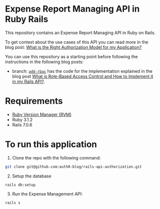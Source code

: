 # Expense Report Managing API in Ruby Rails

This repository contains an Expense Report Managing API in Ruby on Rails. 

To get context about the use cases of this API you can read more in the blog post: [What is the Right Authorization Model for my Application?](https://auth0.com/blog/whats-the-right-authorization-model-for-my-application/#Using-Roles)

You can use this repository as a starting point before following the instructions in the following blog posts:

- branch: [`add-rbac`](https://github.com/auth0-blog/rails-api-authorization/tree/add-rbac) has the code for the implementation explained in the blog post [What is Role-Based Access Control and How to Implement it in my Rails API?](https://auth0.com/blog/what-is-rbac-and-how-to-implement-it-rails-api). 

# Requirements

- [Ruby Version Manager (RVM)](https://rvm.io/)  
- Ruby 3.1.2 
- Rails 7.0.6

# To run this application

1. Clone the repo with the following command:

  ```bash
  git clone git@github.com:auth0-blog/rails-api-authorization.git
  ```
2. Setup the database 

  ```
  rails db:setup
  ```

3. Run the Expense Management API:

  ```bash
  rails s
  ```
